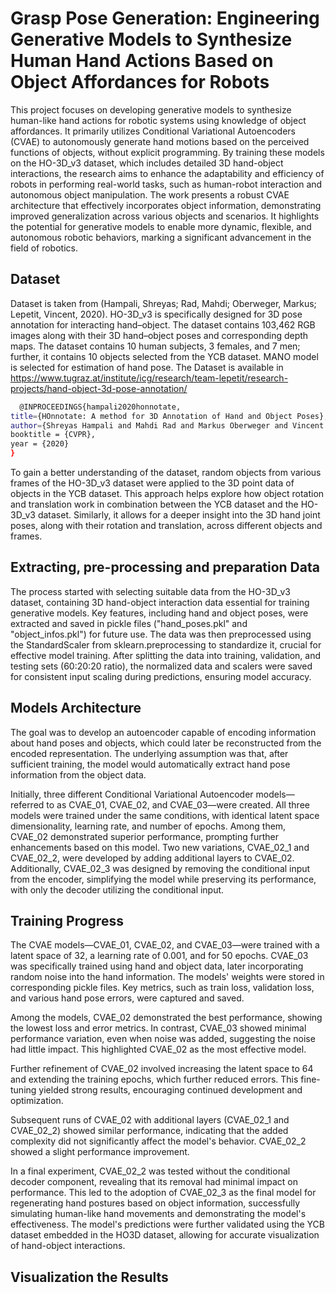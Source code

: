 
# Grasp Pose Generation: Engineering Generative Models to Synthesize Human Hand Actions Based on Object Affordances for Robots

This project focuses on developing generative models to synthesize human-like hand actions for robotic systems using knowledge of object affordances. It primarily utilizes Conditional Variational Autoencoders (CVAE) to autonomously generate hand motions based on the perceived functions of objects, without explicit programming. By training these models on the HO-3D_v3 dataset, which includes detailed 3D hand-object interactions, the research aims to enhance the adaptability and efficiency of robots in performing real-world tasks, such as human-robot interaction and autonomous object manipulation. The work presents a robust CVAE architecture that effectively incorporates object information, demonstrating improved generalization across various objects and scenarios. It highlights the potential for generative models to enable more dynamic, flexible, and autonomous robotic behaviors, marking a significant advancement in the field of robotics.


## Dataset
Dataset is taken from (Hampali, Shreyas; Rad, Mahdi; Oberweger, Markus; Lepetit, Vincent, 2020). HO-3D_v3 is specifically designed for 3D pose annotation for interacting hand–object. The dataset contains 103,462 RGB images along with their 3D hand–object poses and corresponding depth maps. The dataset contains 10 human subjects, 3 females, and 7 men; further, it contains 10 objects selected from the YCB dataset. MANO model is selected for estimation of hand pose. The Dataset is available in https://www.tugraz.at/institute/icg/research/team-lepetit/research-projects/hand-object-3d-pose-annotation/

```bash
  @INPROCEEDINGS{hampali2020honnotate,
title={HOnnotate: A method for 3D Annotation of Hand and Object Poses},
author={Shreyas Hampali and Mahdi Rad and Markus Oberweger and Vincent Lepetit},
booktitle = {CVPR},
year = {2020}
}
```
To gain a better understanding of the dataset, random objects from various frames of the HO-3D_v3 dataset were applied to the 3D point data of objects in the YCB dataset. This approach helps explore how object rotation and translation work in combination between the YCB dataset and the HO-3D_v3 dataset. Similarly, it allows for a deeper insight into the 3D hand joint poses, along with their rotation and translation, across different objects and frames.






## Extracting, pre-processing and preparation Data
The process started with selecting suitable data from the HO-3D_v3 dataset, containing 3D hand-object interaction data essential for training generative models. Key features, including hand and object poses, were extracted and saved in pickle files ("hand_poses.pkl" and "object_infos.pkl") for future use. The data was then preprocessed using the StandardScaler from sklearn.preprocessing to standardize it, crucial for effective model training. After splitting the data into training, validation, and testing sets (60:20:20 ratio), the normalized data and scalers were saved for consistent input scaling during predictions, ensuring model accuracy.
## Models Architecture
The goal was to develop an autoencoder capable of encoding information about hand poses and objects, which could later be reconstructed from the encoded representation. The underlying assumption was that, after sufficient training, the model would automatically extract hand pose information from the object data.

Initially, three different Conditional Variational Autoencoder models—referred to as CVAE_01, CVAE_02, and CVAE_03—were created. All three models were trained under the same conditions, with identical latent space dimensionality, learning rate, and number of epochs. Among them, CVAE_02 demonstrated superior performance, prompting further enhancements based on this model. Two new variations, CVAE_02_1 and CVAE_02_2, were developed by adding additional layers to CVAE_02. Additionally, CVAE_02_3 was designed by removing the conditional input from the encoder, simplifying the model while preserving its performance, with only the decoder utilizing the conditional input.
## Training Progress
The CVAE models—CVAE_01, CVAE_02, and CVAE_03—were trained with a latent space of 32, a learning rate of 0.001, and for 50 epochs. CVAE_03 was specifically trained using hand and object data, later incorporating random noise into the hand information. The models' weights were stored in corresponding pickle files. Key metrics, such as train loss, validation loss, and various hand pose errors, were captured and saved.

Among the models, CVAE_02 demonstrated the best performance, showing the lowest loss and error metrics. In contrast, CVAE_03 showed minimal performance variation, even when noise was added, suggesting the noise had little impact. This highlighted CVAE_02 as the most effective model.

Further refinement of CVAE_02 involved increasing the latent space to 64 and extending the training epochs, which further reduced errors. This fine-tuning yielded strong results, encouraging continued development and optimization.

Subsequent runs of CVAE_02 with additional layers (CVAE_02_1 and CVAE_02_2) showed similar performance, indicating that the added complexity did not significantly affect the model's behavior. CVAE_02_2 showed a slight performance improvement.

In a final experiment, CVAE_02_2 was tested without the conditional decoder component, revealing that its removal had minimal impact on performance. This led to the adoption of CVAE_02_3 as the final model for regenerating hand postures based on object information, successfully simulating human-like hand movements and demonstrating the model's effectiveness. The model's predictions were further validated using the YCB dataset embedded in the HO3D dataset, allowing for accurate visualization of hand-object interactions.
## Visualization the Results

